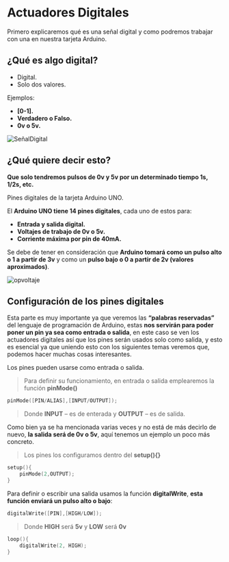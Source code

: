 # Actuadores Digitales

Primero explicaremos qué es una señal digital y como podremos trabajar con una en nuestra tarjeta Arduino.

## ¿Qué es algo digital?

- Digital.
- Solo dos valores.

Ejemplos:

- **[0-1].**
- **Verdadero o Falso.**
- **0v o 5v.**

![SeñalDigital](https://github.com/Ezzzzzzzzzzzzzz/CursoRoboticaAplicada/blob/master/Arduino/Se%C3%B1alDigital.JPG)

## ¿Qué quiere decir esto? 

**Que solo tendremos pulsos de 0v y 5v por un determinado tiempo 1s, 1/2s, etc.**

Pines digitales de la tarjeta Arduino UNO.

El **Arduino UNO tiene 14 pines digitales**, cada uno de estos para:
- **Entrada y salida digital.**
- **Voltajes de trabajo de 0v o 5v.**
- **Corriente máxima por pin de 40mA.**

Se debe de tener en consideración que **Arduino tomará como un pulso alto o 1 a partir de 3v** y como un **pulso bajo o 0 a partir de 2v (valores aproximados)**.

![opvoltaje](https://cdn.sparkfun.com/assets/7/9/3/a/c/5V-logic-levels_fixed.png)

## Configuración de los pines digitales

Esta parte es muy importante ya que veremos las **“palabras reservadas”** del lenguaje de programación de Arduino, estas **nos servirán para poder poner un pin ya sea como entrada o salida**, en este caso se ven los actuadores digitales así que los pines serán usados solo como salida, y esto es esencial ya que uniendo esto con los siguientes temas veremos que, podemos hacer muchas cosas interesantes.

Los pines pueden usarse como entrada o salida.
>Para definir su funcionamiento, en entrada o salida emplearemos la función **pinMode()**

```c
pinMode([PIN/ALIAS],[INPUT/OUTPUT]);
```
>Donde **INPUT** – es de enterada y **OUTPUT** – es de salida.

Como bien ya se ha mencionada varias veces y no está de más decirlo de nuevo, **la salida será de 0v o 5v**, aquí tenemos un ejemplo un poco más concreto.

>Los pines los configuramos dentro del **setup(){}**
```c
setup(){
	pinMode(2,OUTPUT);
}
```
Para definir o escribir una salida usamos la función **digitalWrite**, **esta función enviará un pulso alto o bajo**:
```c
digitalWrite([PIN],[HIGH/LOW]);
```
>Donde **HIGH** será **5v** y **LOW** será **0v**

```c
loop(){
	digitalWrite(2, HIGH);
}
```

<!--stackedit_data:
eyJoaXN0b3J5IjpbLTU3NDg5Nzk2MV19
-->